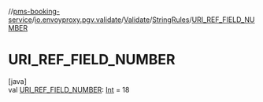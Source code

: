 //[pms-booking-service](../../../../index.md)/[io.envoyproxy.pgv.validate](../../index.md)/[Validate](../index.md)/[StringRules](index.md)/[URI_REF_FIELD_NUMBER](-u-r-i_-r-e-f_-f-i-e-l-d_-n-u-m-b-e-r.md)

# URI_REF_FIELD_NUMBER

[java]\
val [URI_REF_FIELD_NUMBER](-u-r-i_-r-e-f_-f-i-e-l-d_-n-u-m-b-e-r.md): [Int](https://kotlinlang.org/api/core/kotlin-stdlib/kotlin/-int/index.html) = 18